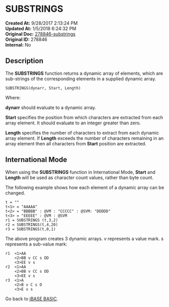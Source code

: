 # SUBSTRINGS

**Created At:** 9/28/2017 2:13:24 PM  
**Updated At:** 1/5/2018 6:24:32 PM  
**Original Doc:** [278846-substrings](https://docs.jbase.com/36868-jbase-basic/278846-substrings)  
**Original ID:** 278846  
**Internal:** No  

## Description

The **SUBSTRINGS** function returns a dynamic array of elements, which are sub-strings of the corresponding elements in a supplied dynamic array.

```
SUBSTRINGS(dynarr, Start, Length)
```

Where:

**dynarr** should evaluate to a dynamic array.

**Start** specifies the position from which characters are extracted from each array element. It should evaluate to an integer greater than zero.

**Length** specifies the number of characters to extract from each dynamic array element. If **Length** exceeds the number of characters remaining in an array element then all characters from **Start** position are extracted.

## International Mode

When using the **SUBSTRINGS** function in International Mode, **Start** and **Length** will be used as character count values, rather than byte count.

The following example shows how each element of a dynamic array can be changed.

```
t = ""
t<1> = "AAAAA"
t<2> = "BBBBB" : @VM : "CCCCC" : @SVM: "DDDDD"
t<3> = "EEEEE" : @VM : @SVM
r1 = SUBSTRINGS (t,3,2)
r2 = SUBSTRINGS(t,4,20)
r3 = SUBSTRINGS(t,0,1)
```

The above program creates 3 dynamic arrays. v represents a value mark. s represents a sub-value mark:

```
r1  <1>AA
    <2>BB v CC s DD
    <3>EE v s  
r2  <1>AA
    <2>BB v CC s DD
    <3>EE v s  
r3  <1>A
    <2>B v C s D
    <3>E v s
```

Go back to [jBASE BASIC](./../jbase-basic-programmers-reference-guide).
